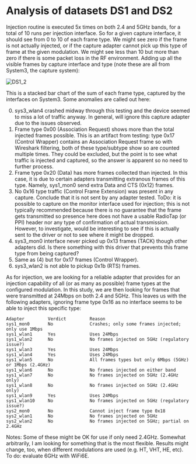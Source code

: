 # Analysis of datasets DS1 and DS2

Injection routine is executed 5x times on both 2.4 and 5GHz bands, for a total of 10 runs per injection interface.  So for a given capture interface, it should see from 0 to 10 of each frame type.  We might see zero if the frame is not actually injected, or if the capture adapter cannot pick up this type of frame at the given modulation.  We might see less than 10 but more than zero if there is some packet loss in the RF environment.  Adding up all the visible frames by capture interface and type (note these are all from System3, the capture system):

![DS1_2](https://user-images.githubusercontent.com/70328008/203403931-34a4e74c-06a1-4b2b-a796-9421398ebc13.png)

This is a stacked bar chart of the sum of each frame type, captured by the interfaces on System3.  Some anomalies are called out here:

0. sys3_wlan4 crashed midway through this testing and the device seemed to miss a lot of traffic anyway.  In general, will ignore this capture adapter due to the issues observed.
1. Frame type 0x00 (Association Request) shows more than the total injected frames possible.  This is an artifact from testing: type 0x17 (Control Wrapper) contains an Association Request frame so with Wireshark filtering, both of these type/subtype show so are counted multiple times.  They could be excluded, but the point is to see what traffic is injected and captured, so the answer is apparent so no need to further process.
2. Frame type 0x20 (Data) has more frames collected than injected.  In this case, it is due to certain adapters transmitting extranous frames of this type.  Namely, sys1_mon0 send extra Data and CTS (0x12) frames.
3. No 0x16 type traffic (Control Frame Extension) was present in any capture.  Conclude that it is not sent by any adapter tested.  ToDo: it is possible to capture on the monitor interface used for injection; this is not typically recommended because there is no guarantee that the frame gets transmitted so presence here does not have a usable RadioTap (or PPI) header nor any type of confirmation of actual transmission.  However, to investigate, would be interesting to see if this is actually sent to the driver or not to see where it might be dropped.
4. sys3_mon0 interface never picked up 0x13 frames (TACK) though other adapters did.  Is there something with this driver that prevents this frame type from being captured?
5. Same as (4) but for 0x17 frames (Control Wrapper).
6. sys3_wlan2 is not able to pickup 0x1b (RTS) frames.

As for injection, we are looking for a reliable adapter that provides for an injection capability of all (or as many as possible) frame types at the configured modulation.  In this study, we are then looking for frames that were transmitted at 24Mbps on both 2.4 and 5GHz.  This leaves us with the following adapters, ignoring frame type 0x16 as no interface seems to be able to inject this specific type:

```
Adapter         Verdict         Reason
sys1_mon0       No              Crashes; only some frames injected; only use 1Mbps
sys1_wlan1      Yes             Uses 24Mbps
sys1_wlan2      No              No frames injected on 5GHz (regulatory issue?)
sys1_wlan3      Yes             Uses 24Mbps
sys1_wlan4      Yes             Uses 24Mbps
sys1_wlan5      No              All frames types but only 6Mbps (5GHz) or 1Mbps (2.4GHz)
sys1_wlan6      No              No frames injected on either band
sys1_wlan7      No              No frames injected on 5GHz (2.4GHz only)
sys1_wlan8      No              No frames injected on 5GHz (2.4GHz only)
sys1_wlan9      Yes             Uses 24Mbps
sys1_wlan10     No              No frames injected on 5GHz (regulatory issue?)
sys2_mon0       No              Cannot inject frame type 0x18
sys2_wlan1      No              No frames injected on 5GHz
sys2_wlan2      No              No frames injected on 5GHz; partial on 2.4GHz
```

Notes: Some of these might be OK for use if only need 2.4GHz.  Somewhat arbitrarily, I am looking for something that is the most flexible.  Results might change, too, when different modulations are used (e.g. HT, VHT, HE, etc).  To do: evaluate 6GHz with WiFi6E.
